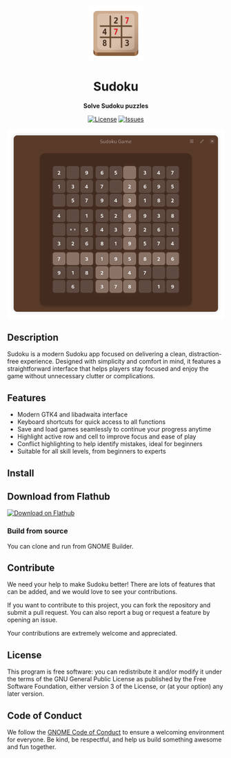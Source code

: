 [license-url]: https://github.com/sepehr-rs/Sudoku/blob/master/COPYING
[license-image]: https://img.shields.io/github/license/sepehr-rs/sudoku.svg?style=for-the-badge
[issues-url]: https://github.com/sepehr-rs/Sudoku/issues
[issues-image]: https://img.shields.io/github/issues/sepehr-rs/Sudoku?style=for-the-badge

<div align="center">
  <img src="data/icons/hicolor/scalable/apps/io.github.sepehr_rs.Sudoku.svg" width="128" height="128">

  # Sudoku

  **Solve Sudoku puzzles**

  [![License][license-image]][license-url]
  [![Issues][issues-image]][issues-url]


  <img src="data/screenshots/sudoku-dark.png">
</div>

## Description

Sudoku is a modern Sudoku app focused on delivering a clean, distraction-free experience. Designed with simplicity and comfort in mind, it features a straightforward interface that helps players stay focused and enjoy the game without unnecessary clutter or complications.

## Features
- Modern GTK4 and libadwaita interface
- Keyboard shortcuts for quick access to all functions
- Save and load games seamlessly to continue your progress anytime
- Highlight active row and cell to improve focus and ease of play
- Conflict highlighting to help identify mistakes, ideal for beginners
- Suitable for all skill levels, from beginners to experts

## Install

## Download from Flathub
[![Download on Flathub](https://flathub.org/api/badge?svg&locale=en)](https://flathub.org/apps/io.github.sepehr_rs.Sudoku)

### Build from source
You can clone and run from GNOME Builder.


## Contribute
We need your help to make Sudoku better!
There are lots of features that can be added, and we would love to see your contributions.

If you want to contribute to this project, you can fork the repository and submit a pull request. You can also report a bug or request a feature by opening an issue.

Your contributions are extremely welcome and appreciated.

## License
This program is free software: you can redistribute it and/or modify it under the terms of the GNU General Public License as published by the Free Software Foundation, either version 3 of the License, or (at your option) any later version.

## Code of Conduct
We follow the [GNOME Code of Conduct](https://wiki.gnome.org/Foundation/CodeOfConduct) to ensure a welcoming environment for everyone. Be kind, be respectful, and help us build something awesome and fun together. 
